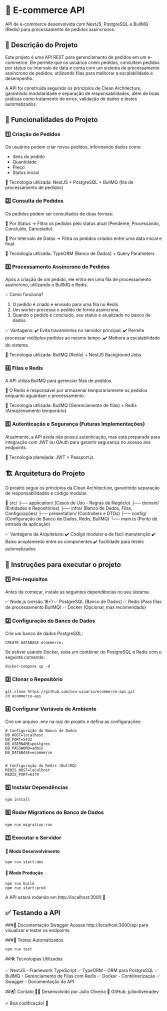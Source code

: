 # 🛒 E-commerce API
API de e-commerce desenvolvida com NestJS, PostgreSQL e BullMQ (Redis) para processamento de pedidos assíncronos.

## 📌 Descrição do Projeto
Este projeto é uma API REST para gerenciamento de pedidos em um e-commerce. Ele permite que os usuários criem pedidos, consultem pedidos por status ou intervalo de data e conta com um sistema de processamento assíncrono de pedidos, utilizando filas para melhorar a escalabilidade e desempenho.

A API foi construída seguindo os princípios de Clean Architecture, garantindo modularidade e separação de responsabilidades, além de boas práticas como tratamento de erros, validação de dados e testes automatizados.

## 🔹 Funcionalidades do Projeto
### 1️⃣ Criação de Pedidos
Os usuários podem criar novos pedidos, informando dados como:

- Itens do pedido
- Quantidade
- Preço
- Status inicial
  
🚀 Tecnologia utilizada: NestJS + PostgreSQL + BullMQ (fila de processamento de pedidos)

### 2️⃣ Consulta de Pedidos

Os pedidos podem ser consultados de duas formas:

📌 Por Status → Filtra os pedidos pelo status atual (Pendente, Processando, Concluído, Cancelado).

📌 Por Intervalo de Datas → Filtra os pedidos criados entre uma data inicial e final.

🚀 Tecnologia utilizada: TypeORM (Banco de Dados) + Query Parameters

### 3️⃣ Processamento Assíncrono de Pedidos
Após a criação de um pedido, ele entra em uma fila de processamento assíncrono, utilizando o BullMQ e Redis.

💡 Como funciona?

1. O pedido é criado e enviado para uma fila no Redis.
2. Um worker processa o pedido de forma assíncrona.
3. Quando o pedido é concluído, seu status é atualizado no banco de dados.
   
✅ Vantagens:
✔️ Evita travamentos no servidor principal.
✔️ Permite processar múltiplos pedidos ao mesmo tempo.
✔️ Melhora a escalabilidade do sistema.

🚀 Tecnologia utilizada: BullMQ (Redis) + NestJS Background Jobs

### 4️⃣ Filas e Redis
A API utiliza BullMQ para gerenciar filas de pedidos.

📌 O Redis é responsável por armazenar temporariamente os pedidos enquanto aguardam o processamento.

🚀 Tecnologia utilizada: BullMQ (Gerenciamento de filas) + Redis (Armazenamento temporário)

### 5️⃣ Autenticação e Segurança (Futuras Implementações)
Atualmente, a API ainda não possui autenticação, mas está preparada para integração com JWT ou OAuth para garantir segurança no acesso aos endpoints.

🚀 Tecnologia planejada: JWT + Passport.js

## 🏗 Arquitetura do Projeto
O projeto segue os princípios da Clean Architecture, garantindo separação de responsabilidades e código modular.

📂 src/
├── application/ (Casos de Uso - Regras de Negócio)
├── domain/ (Entidades e Repositórios)
├── infra/ (Banco de Dados, Filas, Configurações)
├── presentation/ (Controllers e DTOs)
├── config/ (Configuração de Banco de Dados, Redis, BullMQ)
└── main.ts (Ponto de entrada da aplicação)

✅ Vantagens da Arquitetura:
✔️ Código modular e de fácil manutenção
✔️ Baixo acoplamento entre os componentes
✔️ Facilidade para testes automatizados

## 🚀 Instruções para executar o projeto
### 1️⃣ Pré-requisitos
Antes de começar, instale as seguintes dependências no seu sistema:

✅ Node.js (versão 18+)
✅ PostgreSQL (Banco de Dados)
✅ Redis (Para filas de processamento BullMQ)
✅ Docker (Opcional, mas recomendado)

### 2️⃣ Configuração do Banco de Dados
Crie um banco de dados PostgreSQL:

````
CREATE DATABASE ecommerce;
````

Se estiver usando Docker, suba um contêiner do PostgreSQL e Redis com o seguinte comando:

````
docker-compose up -d
````
### 3️⃣ Clonar o Repositório
````
git clone https://github.com/seu-usuario/ecommerce-api.git
cd ecommerce-api
````

### 4️⃣ Configurar Variáveis de Ambiente
Crie um arquivo .env na raiz do projeto e defina as configurações:

````
# Configuração do Banco de Dados
DB_HOST=localhost
DB_PORT=5432
DB_USERNAME=postgres
DB_PASSWORD=admin
DB_DATABASE=ecommerce


# Configuração do Redis (BullMQ)
REDIS_HOST=localhost
REDIS_PORT=6379
````
### 5️⃣ Instalar Dependências
````
npm install
````
### 6️⃣ Rodar Migrations do Banco de Dados
````
npm run migration:run
````
### 7️⃣ Executar o Servidor
#### 🔹 Modo Desenvolvimento
````
npm run start:dev
````
#### 🔹 Modo Produção
````
npm run build
npm run start:prod
````
A API estará rodando em http://localhost:3000 🚀

## ✅ Testando a API
###📌 Documentação Swagger
Acesse http://localhost:3000/api para visualizar e testar os endpoints.

###📌 Testes Automatizados
````
npm run test
````

##🛠 Tecnologias Utilizadas

✅ NestJS - Framework TypeScript
✅ TypeORM - ORM para PostgreSQL
✅ BullMQ - Gerenciamento de Filas com Redis
✅ Docker - Contêinerização
✅ Swagger - Documentação da API

##📬 Contato
👨‍💻 Desenvolvido por Julio Oliveira
🔗 GitHub: juliooliveiradev

🔥 Boa codificação! 🚀
